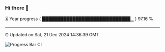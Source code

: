 ### Hi there 👋

⏳ Year progress { █████████████████████████████▁ } 97.16 %

---

⏰ Updated on Sat, 21 Dec 2024 14:36:39 GMT

![Progress Bar CI](https://github.com/IshwaranRudhara/GIT-ACTION/workflows/Progress%20Bar%20CI/badge.svg)

